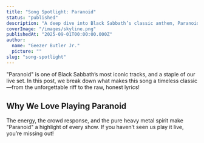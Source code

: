 ```yaml
---
title: "Song Spotlight: Paranoid"
status: "published"
description: "A deep dive into Black Sabbath’s classic anthem, Paranoid."
coverImage: "/images/skyline.png"
publishedAt: "2025-09-01T00:00:00.000Z"
author:
  name: "Geezer Butler Jr."
  picture: ""
slug: "song-spotlight"
---
```


"Paranoid" is one of Black Sabbath’s most iconic tracks, and a staple of our live set. In this post, we break down what makes this song a timeless classic—from the unforgettable riff to the raw, honest lyrics!

## Why We Love Playing Paranoid

The energy, the crowd response, and the pure heavy metal spirit make "Paranoid" a highlight of every show. If you haven’t seen us play it live, you’re missing out!